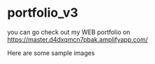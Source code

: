 # portfolio_v3

you can go check out my WEB portfolio on 
https://master.d4dxqmcn7pbak.amplifyapp.com/

Here are some sample images
